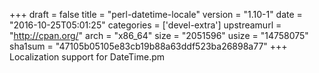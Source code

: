 +++
draft = false
title = "perl-datetime-locale"
version = "1.10-1"
date = "2016-10-25T05:01:25"
categories = ['devel-extra']
upstreamurl = "http://cpan.org/"
arch = "x86_64"
size = "2051596"
usize = "14758075"
sha1sum = "47105b05105e83cb19b88a63ddf523ba26898a77"
+++
Localization support for DateTime.pm